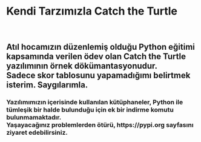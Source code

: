 <h1>Kendi Tarzımızla Catch the Turtle</h1><br/>
<h2><b>Atıl hocamızın düzenlemiş olduğu Python eğitimi kapsamında verilen ödev olan Catch the Turtle yazılımının örnek dökümantasyonudur.<br/>Sadece skor tablosunu yapamadığımı belirtmek isterim. Saygılarımla.</b></h2>
<h3><b>Yazılımımızın içerisinde kullanılan kütüphaneler, Python ile tümleşik bir halde bulunduğu için ek bir indirme komutu bulunmamaktadır.<br/>Yaşayacağınız problemlerden ötürü, https://pypi.org sayfasını ziyaret edebilirsiniz.</b></h2>
